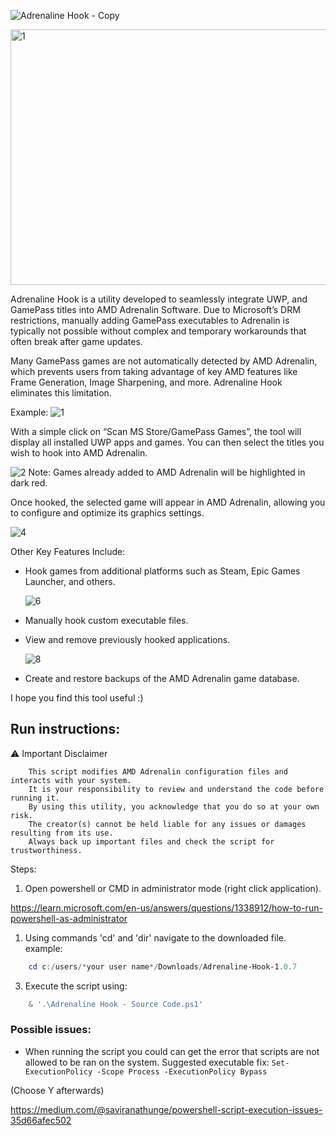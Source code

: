 ![Adrenaline Hook - Copy](https://github.com/user-attachments/assets/fc06c1f1-0f69-4b73-9e00-2f7c977fbf0b)

<img width="635" height="409" alt="1" src="https://github.com/user-attachments/assets/5ff5d836-9741-4b2a-a19c-9086132bb182" />

Adrenaline Hook is a utility developed to seamlessly integrate UWP, and GamePass titles into AMD Adrenalin Software. Due to Microsoft’s DRM restrictions, manually adding GamePass executables to Adrenalin is typically not possible without complex and temporary workarounds that often break after game updates.

Many GamePass games are not automatically detected by AMD Adrenalin, which prevents users from taking advantage of key AMD features like Frame Generation, Image Sharpening, and more. Adrenaline Hook eliminates this limitation.

Example:
![1](https://github.com/user-attachments/assets/6efb72ae-c272-4c41-b3c5-87ed97653b45)

With a simple click on “Scan MS Store/GamePass Games”, the tool will display all installed UWP apps and games. You can then select the titles you wish to hook into AMD Adrenalin.

![2](https://github.com/user-attachments/assets/de1812fc-983a-4721-b1e3-8ad5ce39546a)
Note: Games already added to AMD Adrenalin will be highlighted in dark red.

Once hooked, the selected game will appear in AMD Adrenalin, allowing you to configure and optimize its graphics settings.

![4](https://github.com/user-attachments/assets/7cc09e2b-cd7a-4aa4-823f-84c1c361cb3e)

Other Key Features Include:

- Hook games from additional platforms such as Steam, Epic Games Launcher, and others.

  ![6](https://github.com/user-attachments/assets/e60b2439-8ae7-4b01-87bf-c816d6a667c4)

- Manually hook custom executable files.
- View and remove previously hooked applications.

  ![8](https://github.com/user-attachments/assets/afe35285-e167-4f8f-98a0-7d816b92255e)

- Create and restore backups of the AMD Adrenalin game database.

I hope you find this tool useful :)

## Run instructions:

⚠️ Important Disclaimer
```
    This script modifies AMD Adrenalin configuration files and interacts with your system.
    It is your responsibility to review and understand the code before running it.
    By using this utility, you acknowledge that you do so at your own risk.
    The creator(s) cannot be held liable for any issues or damages resulting from its use.
    Always back up important files and check the script for trustworthiness.
```
Steps: 
1. Open powershell or CMD in administrator mode (right click application).

https://learn.microsoft.com/en-us/answers/questions/1338912/how-to-run-powershell-as-administrator
1. Using commands 'cd' and 'dir' navigate to the downloaded file. example: 
```powershell #
    cd c:/users/*your user name*/Downloads/Adrenaline-Hook-1.0.7
```

3. Execute the script using: 
```powershell #
    & '.\Adrenaline Hook - Source Code.ps1'
```
### Possible issues:
- When running the script you could can get the error that scripts are not allowed to be ran on the system. Suggested executable fix: 
```Set-ExecutionPolicy -Scope Process -ExecutionPolicy Bypass```  

(Choose Y afterwards)

https://medium.com/@saviranathunge/powershell-script-execution-issues-35d66afec502

